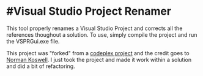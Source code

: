 #Visual Studio Project Renamer
==============
This tool properly renames a Visual Studio Project and corrects all the references thoughout a solution.  To use, simply compile the project and run the VSPRGui.exe file.  

This project was "forked" from a [codeplex project](https://vsprenamer.codeplex.com/) and the credit goes to [Norman Koswell](http://normankosmal.com/wordpress/?page_id=184).  I just took the project and made it work within a solution and did a bit of refactoring.
